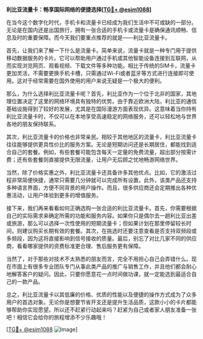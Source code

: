 **利比亚流量卡：畅享国际网络的便捷选择[[TG💪+ @esim1088](https://t.me/s/esim1088)]**

在当今这个数字化时代，手机卡和流量卡已经成为我们生活中不可或缺的一部分。无论是在国内还是出国旅行，拥有一张合适的手机卡或流量卡是确保通讯顺畅、信息及时的重要保障。而今天我们要重点推荐的就是——利比亚流量卡。

首先，让我们来了解一下什么是流量卡。简单来说，流量卡就是一种专门用于提供移动数据服务的卡片。它可以帮助用户通过手机或其他智能设备连接到互联网，从而实现浏览网页、观看视频、下载文件等多种功能。相比于传统的SIM卡，流量卡更加灵活，不需要更换手机卡槽，只需通过Wi-Fi或者蓝牙等方式进行连接即可使用。这对于经常需要在国外使用的用户来说无疑是一个极大的便利。

那么，为什么选择利比亚流量卡呢？首先，利比亚作为一个位于北非的国家，其地理位置决定了这里的网络环境具有独特的优势。由于靠近欧洲大陆，利比亚的通信基础设施得到了较好的发展，尤其是在国际漫游方面表现优异。这意味着当你持有利比亚流量卡时，不仅可以在本地享受高速稳定的网络服务，还可以轻松地与世界各地的朋友保持联系。

其次，利比亚流量卡的价格也非常亲民。相较于其他地区的流量卡，利比亚流量卡往往能够提供更具性价比的服务方案。无论是短期访问还是长期居住，都能找到适合自己的套餐。例如，有些套餐可能包含每天一定量的免费流量，超出部分按需计费；还有些套餐则直接提供无限流量，让用户无后顾之忧地畅游网络世界。

当然，除了价格实惠之外，利比亚流量卡还具备许多其他优点。比如，它的激活过程非常简便快捷，通常只需要几分钟就可以完成所有设置。此外，该类产品还支持多种语言界面，方便不同背景的用户操作。而且，很多供应商还会定期推出各种优惠活动，让用户体验到更多的增值服务。

接下来，我们再来看看如何正确选购一张合适的利比亚流量卡。首先，你需要根据自己的实际需求来确定所需的功能和服务内容。如果你只是偶尔去一趟利比亚出差或旅游，那么可以选择一次性使用的短期流量卡；但如果计划在那里停留较长时间，则建议购买长期有效的套餐。其次，在挑选时还要注意查看是否支持双频段或多频段，因为这将直接影响到信号接收的质量。最后，别忘了对比几家不同的供应商，看看哪家提供的资费标准更合理、售后服务更有保障。

当然了，对于那些对技术不太熟悉的朋友而言，完全不用担心自己会弄错什么。现在市面上有很多专业团队专门从事此类产品的推广与销售工作，并且他们都会耐心地解答客户的疑问。因此，只要你愿意花一点时间做功课，就一定能选到最适合自己的一款产品。

总之，利比亚流量卡以其低廉的价格、优质的性能以及便捷的操作方式成为了众多用户的首选对象。无论你是想要节省开支还是提升生活品质，这款小小的卡片都能够帮助你实现愿望。所以还不赶紧行动起来吗？赶紧为自己或者家人朋友准备一张吧！相信它会给你的旅程增添不少乐趣哦！

[[TG💪+ @esim1088](https://t.me/s/esim1088) ![Image](https://i.postimg.cc/4NQfJmqS/Snipaste-2025-05-13-00-14-12.png)]